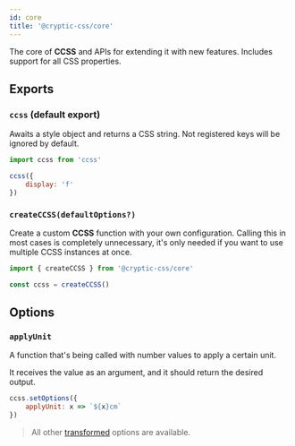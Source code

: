 ```yaml
---
id: core
title: '@cryptic-css/core'
---
```


The core of **CCSS** and APIs for extending it with new features. Includes support for all CSS properties.

## Exports

### `ccss` (default export)

Awaits a style object and returns a CSS string. Not registered keys will be ignored by default.

```js
import ccss from 'ccss'
```

```js live
ccss({
    display: 'f'
})
```

### `createCCSS(defaultOptions?)`

Create a custom **CCSS** function with your own configuration. Calling this in most cases is completely
unnecessary, it's only needed if you want to use multiple CCSS instances at once.

```js
import { createCCSS } from '@cryptic-css/core'

const ccss = createCCSS()
```

## Options

### `applyUnit`

A function that's being called with number values to apply a certain unit.

It receives the value as an argument, and it should return the desired output.

```js
ccss.setOptions({
    applyUnit: x => `${x}cm`
})
```

> All other [transformed](https://www.npmjs.com/package/transformed) options are available.
